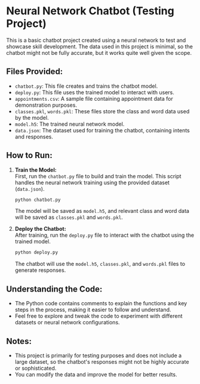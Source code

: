

# Neural Network Chatbot (Testing Project)

This is a basic chatbot project created using a neural network to test and showcase skill development. The data used in this project is minimal, so the chatbot might not be fully accurate, but it works quite well given the scope.

## Files Provided:
- `chatbot.py`: This file creates and trains the chatbot model.
- `deploy.py`: This file uses the trained model to interact with users.
- `appointments.csv`: A sample file containing appointment data for demonstration purposes.
- `classes.pkl`, `words.pkl`: These files store the class and word data used by the model.
- `model.h5`: The trained neural network model.
- `data.json`: The dataset used for training the chatbot, containing intents and responses.

## How to Run:
1. **Train the Model:**  
   First, run the `chatbot.py` file to build and train the model. This script handles the neural network training using the provided dataset (`data.json`).
   
   ```bash
   python chatbot.py
   ```

   The model will be saved as `model.h5`, and relevant class and word data will be saved as `classes.pkl` and `words.pkl`.

2. **Deploy the Chatbot:**  
   After training, run the `deploy.py` file to interact with the chatbot using the trained model.

   ```bash
   python deploy.py
   ```

   The chatbot will use the `model.h5`, `classes.pkl`, and `words.pkl` files to generate responses.

## Understanding the Code:
- The Python code contains comments to explain the functions and key steps in the process, making it easier to follow and understand.
- Feel free to explore and tweak the code to experiment with different datasets or neural network configurations.

## Notes:
- This project is primarily for testing purposes and does not include a large dataset, so the chatbot's responses might not be highly accurate or sophisticated.
- You can modify the data and improve the model for better results.


